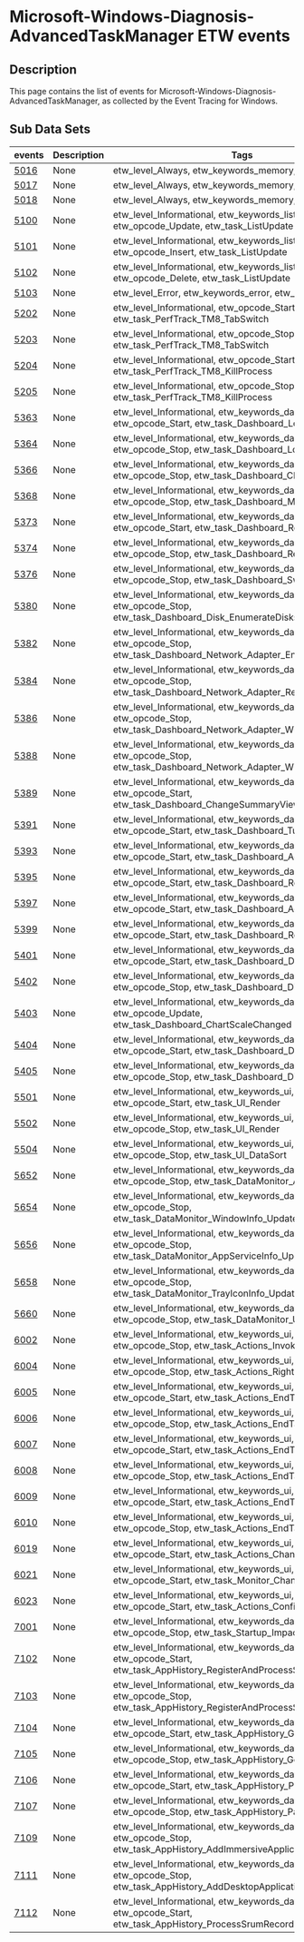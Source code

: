 # Microsoft-Windows-Diagnosis-AdvancedTaskManager ETW events

## Description
This page contains the list of events for Microsoft-Windows-Diagnosis-AdvancedTaskManager, as collected by the Event Tracing for Windows.

## Sub Data Sets
|events|Description|Tags|
|---|---|---|
|[5016](events/event-5016.md)|None|etw_level_Always, etw_keywords_memory, etw_task_task_0|
|[5017](events/event-5017.md)|None|etw_level_Always, etw_keywords_memory, etw_task_task_0|
|[5018](events/event-5018.md)|None|etw_level_Always, etw_keywords_memory, etw_task_task_0|
|[5100](events/event-5100.md)|None|etw_level_Informational, etw_keywords_list, etw_opcode_Update, etw_task_ListUpdate|
|[5101](events/event-5101.md)|None|etw_level_Informational, etw_keywords_list, etw_opcode_Insert, etw_task_ListUpdate|
|[5102](events/event-5102.md)|None|etw_level_Informational, etw_keywords_list, etw_opcode_Delete, etw_task_ListUpdate|
|[5103](events/event-5103.md)|None|etw_level_Error, etw_keywords_error, etw_task_task_0|
|[5202](events/event-5202.md)|None|etw_level_Informational, etw_opcode_Start, etw_task_PerfTrack_TM8_TabSwitch|
|[5203](events/event-5203.md)|None|etw_level_Informational, etw_opcode_Stop, etw_task_PerfTrack_TM8_TabSwitch|
|[5204](events/event-5204.md)|None|etw_level_Informational, etw_opcode_Start, etw_task_PerfTrack_TM8_KillProcess|
|[5205](events/event-5205.md)|None|etw_level_Informational, etw_opcode_Stop, etw_task_PerfTrack_TM8_KillProcess|
|[5363](events/event-5363.md)|None|etw_level_Informational, etw_keywords_dashboard, etw_opcode_Start, etw_task_Dashboard_LoadPageTemplate|
|[5364](events/event-5364.md)|None|etw_level_Informational, etw_keywords_dashboard, etw_opcode_Stop, etw_task_Dashboard_LoadPageTemplate|
|[5366](events/event-5366.md)|None|etw_level_Informational, etw_keywords_dashboard, etw_opcode_Stop, etw_task_Dashboard_CPUView_Init|
|[5368](events/event-5368.md)|None|etw_level_Informational, etw_keywords_dashboard, etw_opcode_Stop, etw_task_Dashboard_MemoryView_Init|
|[5373](events/event-5373.md)|None|etw_level_Informational, etw_keywords_dashboard, etw_opcode_Start, etw_task_Dashboard_Render|
|[5374](events/event-5374.md)|None|etw_level_Informational, etw_keywords_dashboard, etw_opcode_Stop, etw_task_Dashboard_Render|
|[5376](events/event-5376.md)|None|etw_level_Informational, etw_keywords_dashboard, etw_opcode_Stop, etw_task_Dashboard_SwitchResource|
|[5380](events/event-5380.md)|None|etw_level_Informational, etw_keywords_dashboard, etw_opcode_Stop, etw_task_Dashboard_Disk_EnumerateDisks|
|[5382](events/event-5382.md)|None|etw_level_Informational, etw_keywords_dashboard, etw_opcode_Stop, etw_task_Dashboard_Network_Adapter_EnumerateAdapters|
|[5384](events/event-5384.md)|None|etw_level_Informational, etw_keywords_dashboard, etw_opcode_Stop, etw_task_Dashboard_Network_Adapter_RefreshAdapters|
|[5386](events/event-5386.md)|None|etw_level_Informational, etw_keywords_dashboard, etw_opcode_Stop, etw_task_Dashboard_Network_Adapter_WifiSetProperties|
|[5388](events/event-5388.md)|None|etw_level_Informational, etw_keywords_dashboard, etw_opcode_Stop, etw_task_Dashboard_Network_Adapter_WWanSetProperties|
|[5389](events/event-5389.md)|None|etw_level_Informational, etw_keywords_dashboard, etw_opcode_Start, etw_task_Dashboard_ChangeSummaryView|
|[5391](events/event-5391.md)|None|etw_level_Informational, etw_keywords_dashboard, etw_opcode_Start, etw_task_Dashboard_TurnChartsOnOff|
|[5393](events/event-5393.md)|None|etw_level_Informational, etw_keywords_dashboard, etw_opcode_Start, etw_task_Dashboard_AddDisk|
|[5395](events/event-5395.md)|None|etw_level_Informational, etw_keywords_dashboard, etw_opcode_Start, etw_task_Dashboard_RemoveDisk|
|[5397](events/event-5397.md)|None|etw_level_Informational, etw_keywords_dashboard, etw_opcode_Start, etw_task_Dashboard_AddAdapter|
|[5399](events/event-5399.md)|None|etw_level_Informational, etw_keywords_dashboard, etw_opcode_Start, etw_task_Dashboard_RemoveAdapter|
|[5401](events/event-5401.md)|None|etw_level_Informational, etw_keywords_dashboard, etw_opcode_Start, etw_task_Dashboard_DiskPerfIOCTL|
|[5402](events/event-5402.md)|None|etw_level_Informational, etw_keywords_dashboard, etw_opcode_Stop, etw_task_Dashboard_DiskPerfIOCTL|
|[5403](events/event-5403.md)|None|etw_level_Informational, etw_keywords_dashboard, etw_opcode_Update, etw_task_Dashboard_ChartScaleChanged|
|[5404](events/event-5404.md)|None|etw_level_Informational, etw_keywords_dashboard, etw_opcode_Start, etw_task_Dashboard_DiskLengthIOCTL|
|[5405](events/event-5405.md)|None|etw_level_Informational, etw_keywords_dashboard, etw_opcode_Stop, etw_task_Dashboard_DiskLengthIOCTL|
|[5501](events/event-5501.md)|None|etw_level_Informational, etw_keywords_ui, etw_opcode_Start, etw_task_UI_Render|
|[5502](events/event-5502.md)|None|etw_level_Informational, etw_keywords_ui, etw_opcode_Stop, etw_task_UI_Render|
|[5504](events/event-5504.md)|None|etw_level_Informational, etw_keywords_ui, etw_opcode_Stop, etw_task_UI_DataSort|
|[5652](events/event-5652.md)|None|etw_level_Informational, etw_keywords_datamonitor, etw_opcode_Stop, etw_task_DataMonitor_AppInfo_Update|
|[5654](events/event-5654.md)|None|etw_level_Informational, etw_keywords_datamonitor, etw_opcode_Stop, etw_task_DataMonitor_WindowInfo_Update|
|[5656](events/event-5656.md)|None|etw_level_Informational, etw_keywords_datamonitor, etw_opcode_Stop, etw_task_DataMonitor_AppServiceInfo_Update|
|[5658](events/event-5658.md)|None|etw_level_Informational, etw_keywords_datamonitor, etw_opcode_Stop, etw_task_DataMonitor_TrayIconInfo_Update|
|[5660](events/event-5660.md)|None|etw_level_Informational, etw_keywords_datamonitor, etw_opcode_Stop, etw_task_DataMonitor_UserInfo_Update|
|[6002](events/event-6002.md)|None|etw_level_Informational, etw_keywords_ui, etw_opcode_Stop, etw_task_Actions_InvokeMenu|
|[6004](events/event-6004.md)|None|etw_level_Informational, etw_keywords_ui, etw_opcode_Stop, etw_task_Actions_RightClickPopup|
|[6005](events/event-6005.md)|None|etw_level_Informational, etw_keywords_ui, etw_opcode_Start, etw_task_Actions_EndTask_Process|
|[6006](events/event-6006.md)|None|etw_level_Informational, etw_keywords_ui, etw_opcode_Stop, etw_task_Actions_EndTask_Process|
|[6007](events/event-6007.md)|None|etw_level_Informational, etw_keywords_ui, etw_opcode_Start, etw_task_Actions_EndTask_Window|
|[6008](events/event-6008.md)|None|etw_level_Informational, etw_keywords_ui, etw_opcode_Stop, etw_task_Actions_EndTask_Window|
|[6009](events/event-6009.md)|None|etw_level_Informational, etw_keywords_ui, etw_opcode_Start, etw_task_Actions_EndTask_Service|
|[6010](events/event-6010.md)|None|etw_level_Informational, etw_keywords_ui, etw_opcode_Stop, etw_task_Actions_EndTask_Service|
|[6019](events/event-6019.md)|None|etw_level_Informational, etw_keywords_ui, etw_opcode_Start, etw_task_Actions_ChangeView|
|[6021](events/event-6021.md)|None|etw_level_Informational, etw_keywords_ui, etw_opcode_Start, etw_task_Monitor_ChangeView|
|[6023](events/event-6023.md)|None|etw_level_Informational, etw_keywords_ui, etw_opcode_Start, etw_task_Actions_ConfirmCommand|
|[7001](events/event-7001.md)|None|etw_level_Informational, etw_keywords_datamonitor, etw_opcode_Stop, etw_task_Startup_ImpactFile_Parse|
|[7102](events/event-7102.md)|None|etw_level_Informational, etw_keywords_datamonitor, etw_opcode_Start, etw_task_AppHistory_RegisterAndProcessStats|
|[7103](events/event-7103.md)|None|etw_level_Informational, etw_keywords_datamonitor, etw_opcode_Stop, etw_task_AppHistory_RegisterAndProcessStats|
|[7104](events/event-7104.md)|None|etw_level_Informational, etw_keywords_datamonitor, etw_opcode_Start, etw_task_AppHistory_GetInterfaceCost|
|[7105](events/event-7105.md)|None|etw_level_Informational, etw_keywords_datamonitor, etw_opcode_Stop, etw_task_AppHistory_GetInterfaceCost|
|[7106](events/event-7106.md)|None|etw_level_Informational, etw_keywords_datamonitor, etw_opcode_Start, etw_task_AppHistory_ParsePackageIcon|
|[7107](events/event-7107.md)|None|etw_level_Informational, etw_keywords_datamonitor, etw_opcode_Stop, etw_task_AppHistory_ParsePackageIcon|
|[7109](events/event-7109.md)|None|etw_level_Informational, etw_keywords_datamonitor, etw_opcode_Stop, etw_task_AppHistory_AddImmersiveApplication|
|[7111](events/event-7111.md)|None|etw_level_Informational, etw_keywords_datamonitor, etw_opcode_Stop, etw_task_AppHistory_AddDesktopApplication|
|[7112](events/event-7112.md)|None|etw_level_Informational, etw_keywords_datamonitor, etw_opcode_Start, etw_task_AppHistory_ProcessSrumRecordSet|
